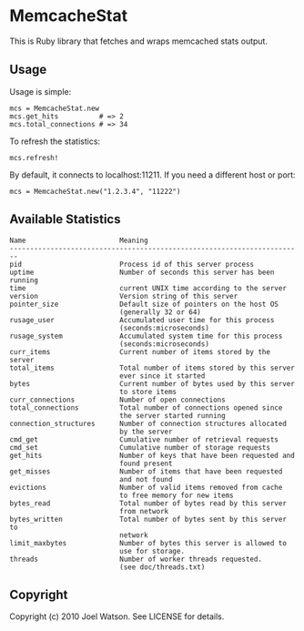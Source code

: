 # MemcacheStat

This is Ruby library that fetches and wraps memcached stats output.

## Usage

Usage is simple:

    mcs = MemcacheStat.new
    mcs.get_hits          # => 2
    mcs.total_connections # => 34

To refresh the statistics:

    mcs.refresh!

By default, it connects to localhost:11211. If you need a different host or port:

    mcs = MemcacheStat.new("1.2.3.4", "11222")

## Available Statistics

    Name                       Meaning
    ------------------------------------------------------------------------
    pid                        Process id of this server process
    uptime                     Number of seconds this server has been running
    time                       current UNIX time according to the server
    version                    Version string of this server
    pointer_size               Default size of pointers on the host OS
                               (generally 32 or 64)
    rusage_user                Accumulated user time for this process 
                               (seconds:microseconds)
    rusage_system              Accumulated system time for this process 
                               (seconds:microseconds)
    curr_items                 Current number of items stored by the server
    total_items                Total number of items stored by this server 
                               ever since it started
    bytes                      Current number of bytes used by this server 
                               to store items
    curr_connections           Number of open connections
    total_connections          Total number of connections opened since 
                               the server started running
    connection_structures      Number of connection structures allocated 
                               by the server
    cmd_get                    Cumulative number of retrieval requests
    cmd_set                    Cumulative number of storage requests
    get_hits                   Number of keys that have been requested and 
                               found present
    get_misses                 Number of items that have been requested 
                               and not found
    evictions                  Number of valid items removed from cache                                                                           
                               to free memory for new items                                                                                       
    bytes_read                 Total number of bytes read by this server 
                               from network
    bytes_written              Total number of bytes sent by this server to 
                               network
    limit_maxbytes             Number of bytes this server is allowed to
                               use for storage.
    threads                    Number of worker threads requested.
                               (see doc/threads.txt)

## Copyright

Copyright (c) 2010 Joel Watson. See LICENSE for details.
